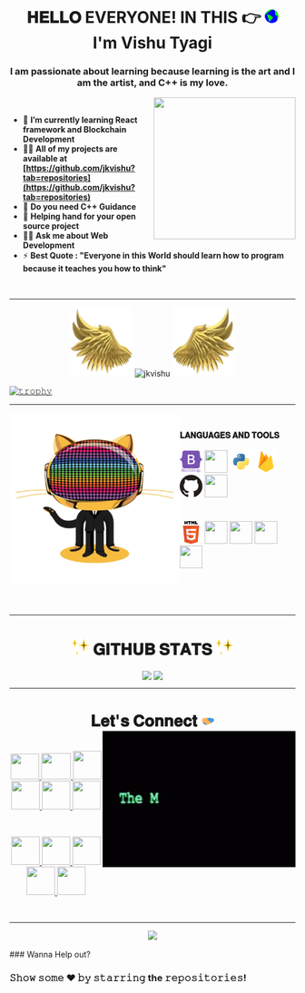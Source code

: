 <!-- intro hello world -->
<h1 align="center">
𝐇𝐄𝐋𝐋𝐎 EVERYONE! IN THIS 👉 <img src="/Earth.gif" width="24px">
  <br>
I'm Vishu Tyagi

</h1>
<h3 align="center">I am passionate about learning because learning is the art and I am the artist, and C++ is my love.</h3>

<img src= "https://www.icegif.com/wp-content/uploads/2022/01/icegif-543.gif" height="250px" width="250px" align="right">
<br>

- 🌱 **I’m currently learning React framework and Blockchain Development**
- 👨‍💻 **All of my projects are available at [https://github.com/jkvishu?tab=repositories](https://github.com/jkvishu?tab=repositories)**
- 👀 **Do you need C++ Guidance**
- 🤝 **Helping hand for your open source project**
- 👨‍💻 **Ask me about Web Development**
- ⚡ **Best Quote : "Everyone in this World should learn how to program because it teaches you how to think"**
<br>

<hr>

<!-- streak and trophies -->
<p align="center">
  <img height="120" width="110" src="/left.webp">
  <img align="center" src="https://github-readme-streak-stats.herokuapp.com/?user=jkvishu&" alt="jkvishu" />
  <img height="120" width="110" src="/right.webp">
</p>

[![𝚝𝚛𝚘𝚙𝚑𝚢](https://github-profile-trophy.vercel.app/?username=jkvishu&column=8&margin-w=35&margin-h=35&no-bg=true&no-frame=true&theme=radical)](https://github.com/jkvishu)
<br>

<hr>

<!-- tools and github giant logo -->
<img align="left" height="300" width="300" alt="𝙶𝙸𝙵" src="/gold_cat.webp">
<br/>

**𝐋𝐀𝐍𝐆𝐔𝐀𝐆𝐄𝐒 𝐀𝐍𝐃 𝐓𝐎𝐎𝐋𝐒**
<br/>
<br/>
<a href="https://getbootstrap.com/"><code><img  height="40" width="40" src="https://raw.githubusercontent.com/devicons/devicon/master/icons/bootstrap/bootstrap-plain-wordmark.svg" alt="bootstrap"/></code></a>
<a href="https://java.com/"><code><img height="40" width="40" src="https://images.vexels.com/media/users/3/166401/isolated/preview/b82aa7ac3f736dd78570dd3fa3fa9e24-java-programming-language-icon-by-vexels.png"></code></a>
<a href="https://python.org/"><code><img height="40" width="40" src="https://raw.githubusercontent.com/github/explore/80688e429a7d4ef2fca1e82350fe8e3517d3494d/topics/python/python.png"></code></a>
<a href="https://firebase.google.com/"><code><img height="40" width="40" src="https://raw.githubusercontent.com/github/explore/80688e429a7d4ef2fca1e82350fe8e3517d3494d/topics/firebase/firebase.png"></code></a>
<a href="https://github.com"><code><img height="40" width="40" src="https://raw.githubusercontent.com/github/explore/80688e429a7d4ef2fca1e82350fe8e3517d3494d/topics/github-api/github-api.png"></code></a>
<a href="https://sqlite.org/"><code><img height="40" width="40" src="https://upload.wikimedia.org/wikipedia/commons/thumb/9/97/Sqlite-square-icon.svg/2048px-Sqlite-square-icon.svg.png"></code></a>
#
<a href="https://developer.mozilla.org/en-US/docs/Web/HTML"><code><img height="40" width="40" src="https://raw.githubusercontent.com/github/explore/80688e429a7d4ef2fca1e82350fe8e3517d3494d/topics/html/html.png"></code></a>
<a href="https://developer.mozilla.org/en-US/docs/Web/CSS"><code><img height="40" width="40" src="https://cdn.iconscout.com/icon/free/png-256/css-131-722685.png"></code></a>
<a href="https://programiz.com/c-programming"><code><img height="40" width="40" src="https://cdn.iconscout.com/icon/free/png-512/c-programming-569564.png"></code></a>
<a href="https://programiz.com/cpp-programming"><code><img height="40" width="40" src="https://www.naveedashfaq.me/img/c++.png"></code></a>
<a href="https://git-scm.com/"><code><img height="40" width="40" src="https://upload.wikimedia.org/wikipedia/commons/thumb/3/3f/Git_icon.svg/1024px-Git_icon.svg.png"></code></a>

<br/>
<br/>
<br/>

<hr>

<!-- github stats and graph -->
<h1 align="center">
<img height="30"src="/sparkling-stars.gif"> 𝐆𝐈𝐓𝐇𝐔𝐁 𝐒𝐓𝐀𝐓𝐒 <img height="30"src="/sparkling-stars.gif">
</h1>

<p align="center">
 <img align="center" src="https://github-readme-stats.vercel.app/api?username=jkvishu&show_icons=true&hide_border=true&title_color=94b4a4&amp&icon_color=FFFFFF&amp&text_color=FFFFFF&amp&bg_color=000000&count_private=true&locale=en"/>
<!--   most used langs table -->
<img align="center" width="300px" src="https://github-readme-stats.vercel.app/api/top-langs/?username=jkvishu&text_color=FFFFFF&bg_color=000000&title_color=94b4a4&langs_count=15&layout=compact&hide_border=true" />
</p>

<hr>

<!-- connect section -->
<h1 align="center">
𝐋𝐞𝐭'𝐬 𝐂𝐨𝐧𝐧𝐞𝐜𝐭 <img src="/Handshake.gif" width="24px">
<img src= "/the_matrix_has_you.webp" height="240px" width="340px" align="right">
</h1>

<p align="center">
  <br>
  <a href="https://www.youtube.com/channel/UCQtZfarZ7OxbpgCoeTNiohA" target="_blank">
    <code><img  height="45" width="50" src="https://brandslogos.com/wp-content/uploads/images/large/youtube-icon-logo.png"></code>
  </a>
  <a href="mailto:www.vishutyagi8@gmail.com" target="_blank">
    <code><img height="46" width="52" src="https://logos-world.net/wp-content/uploads/2020/11/Gmail-Logo.png"></code>
  </a>
  <a href="https://twitter.com/tickler_ear" target="_blank">
    <code><img height="50" width="50" src="https://www.freepnglogos.com/uploads/twitter-logo-png/twitter-logo-vector-png-clipart-1.png"></code>
  </a>
  <a href="https://www.linkedin.com/in/vishu-tyagi-9991ba22a/" target="_blank">
    <code><img height="50" width="50" src="https://cdn-icons-png.flaticon.com/512/174/174857.png"></code>
  </a>
  <a href="https://dev.to/jkvishu" target="_blank">
    <code><img height="50" width="50" src="https://iconape.com/wp-content/files/hl/53010/svg/devto.svg"></code>
  </a>
  <a href="https://www.instagram.com/ear_tickler_gaming/" target="_blank">
    <code><img height="50" width="50" src="http://assets.stickpng.com/images/580b57fcd9996e24bc43c521.png"></code>
  </a>
</p>
<br/>

<p align="center">
  <a href="https://www.hackerrank.com/www_vishutyagi8" target="_blank">
    <code><img height="50" width="50" src="https://upload.wikimedia.org/wikipedia/commons/thumb/4/40/HackerRank_Icon-1000px.png/800px-HackerRank_Icon-1000px.png"/></code>
  </a>

  <a href="https://www.codechef.com/users/jkvishu" target="_blank">
    <code><img height="50" width="50" src="https://static.uacdn.net/thumbnail/external-app-icons/ce4fd2180646452aa0b03c3ffa3ef8e2.png"/></code>
  </a>
  
  <a href="https://leetcode.com/Vishu_Tyagi/" target="_blank">
    <code><img height="50" width="50" src="https://upload.wikimedia.org/wikipedia/commons/1/19/LeetCode_logo_black.png"/></code>
  </a>
  <a href="https://auth.geeksforgeeks.org/user/vishutyagi7/practice" target="_blank">
    <code><img height="50" width="50" src="https://upload.wikimedia.org/wikipedia/commons/thumb/4/43/GeeksforGeeks.svg/1200px-GeeksforGeeks.svg.png"/></code>
  </a>
  <a href="https://stackoverflow.com/users/20143784/jkvishu" target="_blank">
    <code><img height="50" width="50" src="https://upload.wikimedia.org/wikipedia/commons/thumb/e/ef/Stack_Overflow_icon.svg/768px-Stack_Overflow_icon.svg.png"/></code>
  </a>
</p>

<br/>

<hr>
<p align="center"> <img height="25px" src="https://komarev.com/ghpvc/?username=jkvishu&label=Profile%20views&color=fa1b87&style=flat"> </p>
### Wanna Help out?
  
### 𝚂𝚑𝚘𝚠 𝚜𝚘𝚖𝚎 ❤️ 𝚋𝚢 𝚜𝚝𝚊𝚛𝚛𝚒𝚗𝚐 the 𝚛𝚎𝚙𝚘𝚜𝚒𝚝𝚘𝚛𝚒𝚎𝚜!
